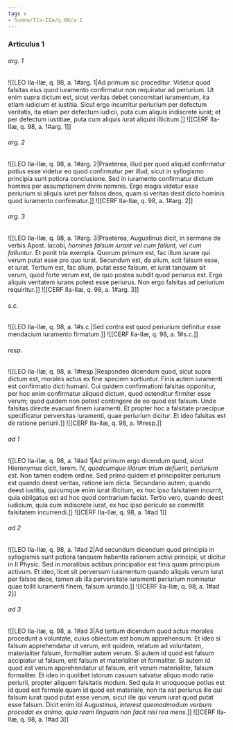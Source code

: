 ```yaml
---
tags : 
- Summa/IIa-IIæ/q.98/a.1
---
```


### Articulus 1

###### arg. 1
![[LEO IIa-IIæ, q. 98, a. 1#arg. 1|Ad primum sic proceditur. Videtur quod falsitas eius quod iuramento confirmatur non requiratur ad periurium. Ut enim supra dictum est, sicut veritas debet concomitari iuramentum, ita etiam iudicium et iustitia. Sicut ergo incurritur periurium per defectum veritatis, ita etiam per defectum iudicii, puta cum aliquis indiscrete iurat; et per defectum iustitiae, puta cum aliquis iurat aliquid illicitum.]]
![[CERF IIa-IIæ, q. 98, a. 1#arg. 1]]

###### arg. 2
![[LEO IIa-IIæ, q. 98, a. 1#arg. 2|Praeterea, illud per quod aliquid confirmatur potius esse videtur eo quod confirmatur per illud, sicut in syllogismo principia sunt potiora conclusione. Sed in iuramento confirmatur dictum hominis per assumptionem divini nominis. Ergo magis videtur esse periurium si aliquis iuret per falsos deos, quam si veritas desit dicto hominis quod iuramento confirmatur.]]
![[CERF IIa-IIæ, q. 98, a. 1#arg. 2]]

###### arg. 3
![[LEO IIa-IIæ, q. 98, a. 1#arg. 3|Praeterea, Augustinus dicit, in sermone de verbis Apost. Iacobi, *homines falsum iurant vel cum fallunt, vel cum falluntur*. Et ponit tria exempla. Quorum primum est, fac illum iurare qui verum putat esse pro quo iurat. Secundum est, da alium, scit falsum esse, et iurat. Tertium est, fac alium, putat esse falsum, et iurat tanquam sit verum, quod forte verum est, de quo postea subdit quod periurus est. Ergo aliquis veritatem iurans potest esse periurus. Non ergo falsitas ad periurium requiritur.]]
![[CERF IIa-IIæ, q. 98, a. 1#arg. 3]]

###### s.c.
![[LEO IIa-IIæ, q. 98, a. 1#s.c.|Sed contra est quod periurium definitur esse mendacium iuramento firmatum.]]
![[CERF IIa-IIæ, q. 98, a. 1#s.c.]]

###### resp.
![[LEO IIa-IIæ, q. 98, a. 1#resp.|Respondeo dicendum quod, sicut supra dictum est, morales actus ex fine speciem sortiuntur. Finis autem iuramenti est confirmatio dicti humani. Cui quidem confirmationi falsitas opponitur, per hoc enim confirmatur aliquod dictum, quod ostenditur firmiter esse verum; quod quidem non potest contingere de eo quod est falsum. Unde falsitas directe evacuat finem iuramenti. Et propter hoc a falsitate praecipue specificatur perversitas iuramenti, quae periurium dicitur. Et ideo falsitas est de ratione periurii.]]
![[CERF IIa-IIæ, q. 98, a. 1#resp.]]

###### ad 1
![[LEO IIa-IIæ, q. 98, a. 1#ad 1|Ad primum ergo dicendum quod, sicut Hieronymus dicit, Ierem. IV, *quodcumque illorum trium defuerit, periurium est*. Non tamen eodem ordine. Sed primo quidem et principaliter periurium est quando deest veritas, ratione iam dicta. Secundario autem, quando deest iustitia, quicumque enim iurat illicitum, ex hoc ipso falsitatem incurrit, quia obligatus est ad hoc quod contrarium faciat. Tertio vero, quando deest iudicium, quia cum indiscrete iurat, ex hoc ipso periculo se committit falsitatem incurrendi.]]
![[CERF IIa-IIæ, q. 98, a. 1#ad 1]]

###### ad 2
![[LEO IIa-IIæ, q. 98, a. 1#ad 2|Ad secundum dicendum quod principia in syllogismis sunt potiora tanquam habentia rationem activi principii, ut dicitur in II Physic. Sed in moralibus actibus principalior est finis quam principium activum. Et ideo, licet sit perversum iuramentum quando aliquis verum iurat per falsos deos, tamen ab illa perversitate iuramenti periurium nominatur quae tollit iuramenti finem, falsum iurando.]]
![[CERF IIa-IIæ, q. 98, a. 1#ad 2]]

###### ad 3
![[LEO IIa-IIæ, q. 98, a. 1#ad 3|Ad tertium dicendum quod actus morales procedunt a voluntate, cuius obiectum est bonum apprehensum. Et ideo si falsum apprehendatur ut verum, erit quidem, relatum ad voluntatem, materialiter falsum, formaliter autem verum. Si autem id quod est falsum accipiatur ut falsum, erit falsum et materialiter et formaliter. Si autem id quod est verum apprehendatur ut falsum, erit verum materialiter, falsum formaliter. Et ideo in quolibet istorum casuum salvatur aliquo modo ratio periurii, propter aliquem falsitatis modum. Sed quia in unoquoque potius est id quod est formale quam id quod est materiale, non ita est periurus ille qui falsum iurat quod putat esse verum, sicut ille qui verum iurat quod putat esse falsum. Dicit enim ibi Augustinus, *interest quemadmodum verbum procedat ex animo, quia ream linguam non facit nisi rea mens*.]]
![[CERF IIa-IIæ, q. 98, a. 1#ad 3]]

